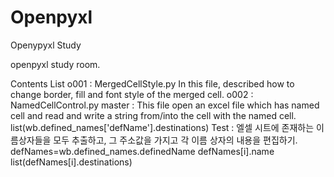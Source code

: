 # Openpyxl
Openypyxl Study

openpyxl study room.

Contents List
o001 : MergedCellStyle.py
        In this file, described how to change border, fill and font style of the merged cell.
o002 : NamedCellControl.py
		master	: This file open an excel file which has named cell and read and write a string 
				  from/into the cell with the named cell.
				     list(wb.defined_names['defName'].destinations)
		Test	: 엘셀 시트에 존재하는 이름상자들을 모두 추출하고, 그 주소값을 가지고 각 이름 상자의 내용을 편집하기.
				     defNames=wb.defined_names.definedName
				     defNames[i].name
				     list(defNames[i].destinations)
